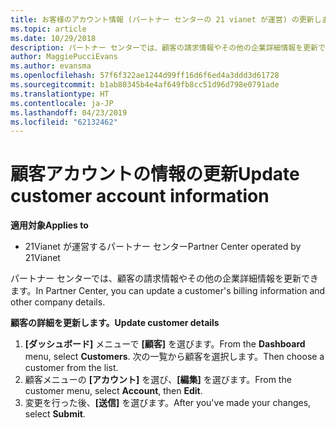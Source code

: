 ```yaml
---
title: お客様のアカウント情報 (パートナー センターの 21 vianet が運営) の更新します。
ms.topic: article
ms.date: 10/29/2018
description: パートナー センターでは、顧客の請求情報やその他の企業詳細情報を更新できます。
author: MaggiePucciEvans
ms.author: evansma
ms.openlocfilehash: 57f6f322ae1244d99ff16d6f6ed4a3ddd3d61728
ms.sourcegitcommit: b1ab80345b4e4af649fb8cc51d96d798e0791ade
ms.translationtype: HT
ms.contentlocale: ja-JP
ms.lasthandoff: 04/23/2019
ms.locfileid: "62132462"
---
```

# <a name="update-customer-account-information"></a><span data-ttu-id="eb378-103">顧客アカウントの情報の更新</span><span class="sxs-lookup"><span data-stu-id="eb378-103">Update customer account information</span></span>

<span data-ttu-id="eb378-104">**適用対象**</span><span class="sxs-lookup"><span data-stu-id="eb378-104">**Applies to**</span></span>

-   <span data-ttu-id="eb378-105">21Vianet が運営するパートナー センター</span><span class="sxs-lookup"><span data-stu-id="eb378-105">Partner Center operated by 21Vianet</span></span>


<span data-ttu-id="eb378-106">パートナー センターでは、顧客の請求情報やその他の企業詳細情報を更新できます。</span><span class="sxs-lookup"><span data-stu-id="eb378-106">In Partner Center, you can update a customer's billing information and other company details.</span></span>

<span data-ttu-id="eb378-107">**顧客の詳細を更新します。**</span><span class="sxs-lookup"><span data-stu-id="eb378-107">**Update customer details**</span></span>

1.  <span data-ttu-id="eb378-108">**[ダッシュボード]** メニューで **[顧客]** を選びます。</span><span class="sxs-lookup"><span data-stu-id="eb378-108">From the **Dashboard** menu, select **Customers**.</span></span> <span data-ttu-id="eb378-109">次の一覧から顧客を選択します。</span><span class="sxs-lookup"><span data-stu-id="eb378-109">Then choose a customer from the list.</span></span>
2.  <span data-ttu-id="eb378-110">顧客メニューの **[アカウント]** を選び、**[編集]** を選びます。</span><span class="sxs-lookup"><span data-stu-id="eb378-110">From the customer menu, select **Account**, then **Edit**.</span></span>
3.  <span data-ttu-id="eb378-111">変更を行った後、**[送信]** を選びます。</span><span class="sxs-lookup"><span data-stu-id="eb378-111">After you've made your changes, select **Submit**.</span></span>
